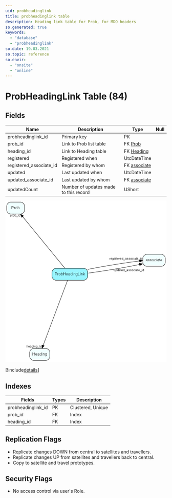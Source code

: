 ```yaml
---
uid: probheadinglink
title: probheadinglink table
description: Heading link table for Prob, for MDO headers
so.generated: true
keywords:
  - "database"
  - "probheadinglink"
so.date: 19.03.2021
so.topic: reference
so.envir:
  - "onsite"
  - "online"
---
```


# ProbHeadingLink Table (84)

## Fields

| Name | Description | Type | Null |
|------|-------------|------|:----:|
|probheadinglink\_id|Primary key|PK| |
|prob\_id|Link to Prob list table|FK [Prob](Prob.md)| |
|heading\_id|Link to Heading table|FK [Heading](Heading.md)| |
|registered|Registered when|UtcDateTime| |
|registered\_associate\_id|Registered by whom|FK [associate](associate.md)| |
|updated|Last updated when|UtcDateTime| |
|updated\_associate\_id|Last updated by whom|FK [associate](associate.md)| |
|updatedCount|Number of updates made to this record|UShort| |


![ProbHeadingLink table relationship diagram](media\ProbHeadingLink.png)

[!include[details](./includes/ProbHeadingLink.md)]

## Indexes

| Fields | Types | Description |
|--------|-------|-------------|
|probheadinglink\_id |PK |Clustered, Unique |
|prob\_id |FK |Index |
|heading\_id |FK |Index |

## Replication Flags

* Replicate changes DOWN from central to satellites and travellers.
* Replicate changes UP from satellites and travellers back to central.
* Copy to satellite and travel prototypes.

## Security Flags

* No access control via user's Role.

